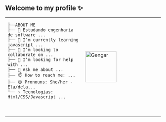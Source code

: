 ## Welcome to my profile ✨

<table>
    <tr>
    <td style="width: 50%;">
        
    ├──ABOUT ME
    ├── 🔭 Estudando engenharia de software ...
    ├── 🌱 I’m currently learning javascript ...
    ├── 👯 I’m looking to collaborate on ...
    ├── 🤔 I’m looking for help with ...
    ├── 💬 Ask me about ...
    ├── 📫 How to reach me: ...
    ├── 😄 Pronouns: She/her - Ela/dela...
    └── ⚡ Tecnologias: Html/CSS/Javascript ...
        
  </td>
  <td>
      <img src="https://github.com/elenndev/elennde/main/gengar.gif" alt="Gengar" style="width: 100px;">
  </td>
  </tr>
</table>
